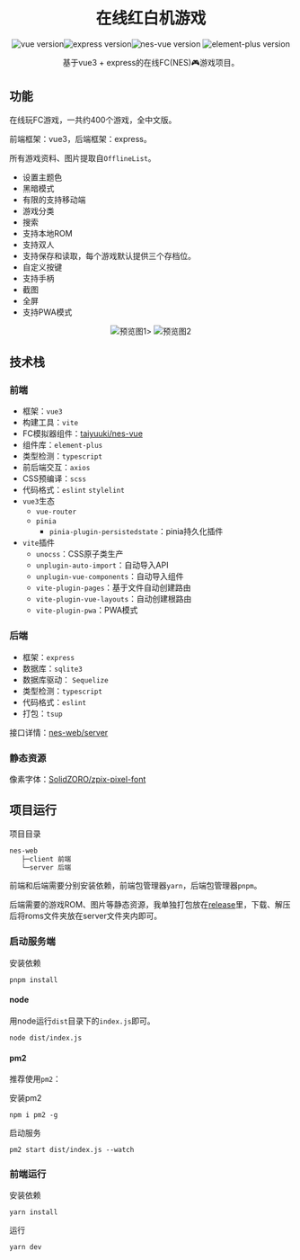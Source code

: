 <h1 align="center">在线红白机游戏</h1>

<p align="center">
<img alt="vue version" src="https://img.shields.io/github/package-json/dependency-version/taiyuuki/nes-web/vue?color=greed"><img alt="express version" src="https://img.shields.io/github/package-json/dependency-version/taiyuuki/nes-web/express"><img alt="nes-vue version" src="https://img.shields.io/github/package-json/dependency-version/taiyuuki/nes-web/nes-vue?color=red">
<img alt="element-plus version" src="https://img.shields.io/github/package-json/dependency-version/taiyuuki/nes-web/element-plus?color=lightblue">
</p>

<p align="center">
基于vue3 + express的在线FC(NES)🎮游戏项目。
</p>

## 功能

在线玩FC游戏，一共约400个游戏，全中文版。

前端框架：vue3，后端框架：express。

所有游戏资料、图片提取自`OfflineList`。

* 设置主题色
* 黑暗模式
* 有限的支持移动端
* 游戏分类
* 搜索
* 支持本地ROM
* 支持双人
* 支持保存和读取，每个游戏默认提供三个存档位。
* 自定义按键
* 支持手柄
* 截图
* 全屏
* 支持PWA模式


<p align="center">
<img alt="预览图1" src="https://s2.loli.net/2023/02/11/bu34pHWCQEeLS1f.gif" />>
<img alt="预览图2" src="https://s2.loli.net/2023/02/11/gSLpd52EnMkaTuP.gif" />
</p>

## 技术栈

### 前端

* 框架：`vue3`
* 构建工具：`vite`
* FC模拟器组件：[taiyuuki/nes-vue](https://github.com/taiyuuki/nes-vue)
* 组件库：`element-plus`
* 类型检测：`typescript`
* 前后端交互：`axios`
* CSS预编译：`scss`
* 代码格式：`eslint` `stylelint`
* `vue3`生态
  * `vue-router`
  * `pinia`
    * `pinia-plugin-persistedstate`：pinia持久化插件
* `vite`插件
  * `unocss`：CSS原子类生产
  * `unplugin-auto-import`：自动导入API
  * `unplugin-vue-components`：自动导入组件
  * `vite-plugin-pages`：基于文件自动创建路由
  * `vite-plugin-vue-layouts`：自动创建根路由
  * `vite-plugin-pwa`：PWA模式

### 后端

* 框架：`express`
* 数据库：`sqlite3`
* 数据库驱动： `Sequelize`
* 类型检测：`typescript`
* 代码格式：`eslint` 
* 打包：`tsup`

接口详情：[nes-web/server](../../tree/main/server)

### 静态资源

像素字体：[SolidZORO/zpix-pixel-font](https://github.com/SolidZORO/zpix-pixel-font)

## 项目运行

项目目录

```bash
nes-web
   ├─client 前端
   └─server 后端
```

前端和后端需要分别安装依赖，前端包管理器`yarn`，后端包管理器`pnpm`。

后端需要的游戏ROM、图片等静态资源，我单独打包放在[release](https://github.com/lihuikun/nes-web/releases/download/untagged-58dc294738a6e8ac92bd/roms.zip)里，下载、解压后将roms文件夹放在server文件夹内即可。

### 启动服务端

安装依赖

```shell
pnpm install
```

#### node

用node运行`dist`目录下的`index.js`即可。

```shell
node dist/index.js
```

#### pm2

推荐使用`pm2`：

安装pm2

```shell
npm i pm2 -g
```

启动服务

```shell
pm2 start dist/index.js --watch
```

### 前端运行

安装依赖

```shell
yarn install
```

运行

```shell
yarn dev
```
